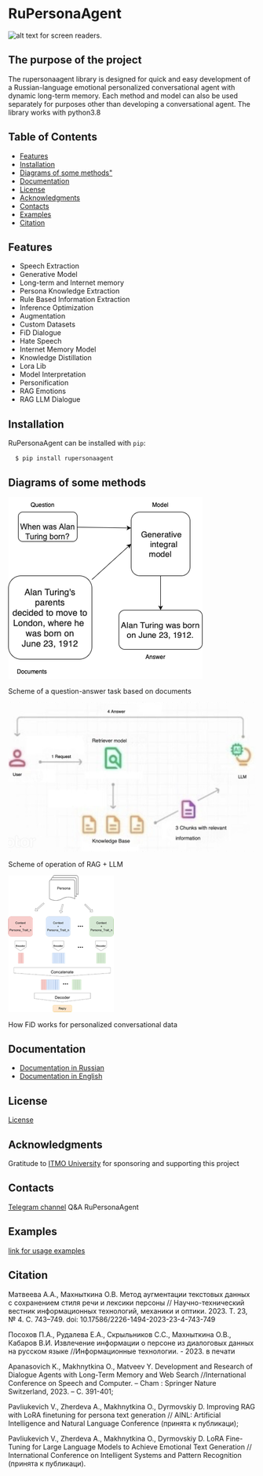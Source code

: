 # RuPersonaAgent
![alt text for screen readers](https://itmo.ru/file/pages/213/logo_na_plashke_russkiy_belyy.png "Text to show on mouseover").

## The purpose of the project
The rupersonaagent library is designed for quick and easy development of a Russian-language emotional personalized conversational agent with dynamic long-term memory. Each method and model can also be used separately for purposes other than developing a conversational agent.
The library works with python3.8
## Table of Contents

-  [Features](#features)
-  [Installation](#installation)
-  [Diagrams of some methods"](#project-structure)
-  [Documentation](#documentation)
-  [License](#license)
-  [Acknowledgments](#acknowledgments)
-  [Contacts](#contacts)
- [Examples](#examples)
-  [Citation](#citation)


## Features


* Speech Extraction
* Generative Model
* Long-term and Internet memory
* Persona Knowledge Extraction
* Rule Based Information Extraction
* Inference Optimization
* Augmentation
* Custom Datasets
* FiD Dialogue
* Hate Speech
* Internet Memory Model
* Knowledge Distillation
* Lora Lib
* Model Interpretation
* Personification
* RAG Emotions
* RAG LLM Dialogue



## Installation

RuPersonaAgent can be installed with ``pip``:

```
  $ pip install rupersonaagent
```


## Diagrams of some methods
![alt text](images/qatask.png)

Scheme of a question-answer task based on documents

![alt text](images/model.png)

Scheme of operation of RAG + LLM

![alt text](images/img_2.png)


How FiD works for personalized conversational data

## Documentation
- [Documentation in Russian](https://gitlab.com/Iolly/rupersonaagent/-/wikis/Документация)
- [Documentation in English](https://gitlab.com/Iolly/rupersonaagent/-/wikis/Documentation)


## License
[License](LICENSE)

## Acknowledgments
Gratitude to [ITMO University](https://itmo.ru) for sponsoring and supporting this project


## Contacts
[Telegram channel](<https://t.me/rupersonaagent>) Q&A RuPersonaAgent


## Examples

[link for usage examples](https://habr.com/ru/companies/spbifmo/articles/755514/)

## Citation


Матвеева А.А., Махныткина О.В. Метод аугментации текстовых данных с сохранением стиля речи и лексики персоны // Научно-технический вестник информационных технологий, механики и оптики. 2023. Т. 23, № 4. С. 743–749. doi: 10.17586/2226-1494-2023-23-4-743-749

Посохов П.А., Рудалева Е.А., Скрыльников С.С., Махныткина О.В., Кабаров В.И. Извлечение информации о персоне из диалоговых данных на русском языке //Информационные технологии. - 2023. в печати

Apanasovich K., Makhnytkina O., Matveev Y. Development and Research of Dialogue Agents with Long-Term Memory and Web Search //International Conference on Speech and Computer. – Cham : Springer Nature Switzerland, 2023. – С. 391-401;

Pavliukevich V., Zherdeva A., Makhnytkina O., Dyrmovskiy D. Improving RAG with LoRA finetuning for persona text generation // AINL: Artificial Intelligence and Natural Language Conference (принята к публикаци);

Pavliukevich V., Zherdeva A., Makhnytkina O., Dyrmovskiy D. LoRA Fine-Tuning for Large Language Models to Achieve Emotional Text Generation // International Conference on Intelligent Systems and Pattern Recognition (принята к публикаци).


